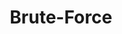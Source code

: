 ---
word: "true"

types: "word"

title: "Brute-Force"

categories: ['']

tags: ['Brute', 'force']

arabic: 'القوة الحاسوبية المحضة'

arexps: []

enwords: ['Brute-Force']

enexps: []

arlexicons: 'ق'

enlexicons: 'B'

authors: ['Ruqayya Roshdy']

translators: ['X']

citations: 'تطبيقات أساسية في المعالجة الآلية للغة العربية'

sources: 'مركز الملك عبدالله بن عبدالعزيز الدولي لخدمة اللغة العربية'

slug: ""
---